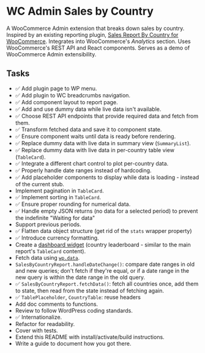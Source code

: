 # WC Admin Sales by Country

A WooCommerce Admin extension that breaks down sales by country. Inspired by an existing reporting plugin, [Sales Report By Country for WooCommerce](https://href.li/?https://www.zorem.com/products/woocommerce-sales-report-by-country/). Integrates into WooCommerce's *Analytics* section. Uses WooCommerce's REST API and React components. Serves as a demo of WooCommerce Admin extensibility.

## Tasks
* :white_check_mark: Add plugin page to WP menu.
* :white_check_mark: Add plugin to WC breadcrumbs navigation.
* :white_check_mark: Add component layout to report page.
* :white_check_mark: Add and use dummy data while live data isn't available.
* :white_check_mark: Choose REST API endpoints that provide required data and fetch from them.
* :white_check_mark: Transform fetched data and save it to component state.
* :white_check_mark: Ensure component waits until data is ready before rendering.
* :white_check_mark: Replace dummy data with live data in summary view (`SummaryList`).    
* :white_check_mark: Replace dummy data with live data in per-country table view (`TableCard`).
* :white_check_mark: Integrate a different chart control to plot per-country data.
* :white_check_mark: Properly handle date ranges instead of hardcoding.
* :white_check_mark: Add placeholder components to display while data is loading - instead of the current stub. 
* Implement pagination in `TableCard`.
* :white_check_mark: Implement sorting in `TableCard`.
* :white_check_mark: Ensure proper rounding for numerical data.
* :white_check_mark: Handle empty JSON returns (no data for a selected period) to prevent the indefinite "Waiting for data"
* Support previous periods.
* :white_check_mark: Flatten data object structure (get rid of the `stats` wrapper property)
* :white_check_mark: Introduce currency formatting.
* Create a [dashboard widget](https://github.com/woocommerce/woocommerce-admin/tree/master/docs/examples/extensions/dashboard-section) (country leaderboard - similar to the main report's `TableCard` content).
* Fetch data using [`wp.data`](https://developer.wordpress.org/block-editor/packages/packages-data/).
* `SalesByCountryReport.handleDateChange()`: compare date ranges in old and new queries; don't fetch if they're equal, or if a date range in the new query is within the date range in the old query.
* :white_check_mark: `SalesByCountryReport.fetchData()`: fetch all countries once, add them to state, then read from the state instead of fetching again.
* :white_check_mark: `TablePlaceholder`, `CountryTable`: reuse headers
* Add doc comments to functions.
* Review to follow WordPress coding standards.
* :white_check_mark: Internationalize.
* Refactor for readability.
* Cover with tests.
* Extend this README with install/activate/build instructions.
* Write a guide to document how you got there.

